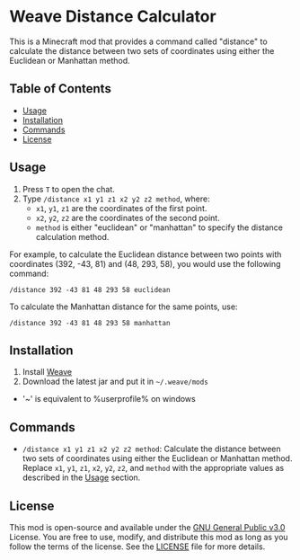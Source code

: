 # Weave Distance Calculator

This is a Minecraft mod that provides a command called "distance" to calculate the distance between two sets of coordinates using either the Euclidean or Manhattan method.

## Table of Contents

- [Usage](#usage)
- [Installation](#installation)
- [Commands](#commands)
- [License](#license)

## Usage

1. Press `T` to open the chat.
2. Type `/distance x1 y1 z1 x2 y2 z2 method`, where:
   - `x1`, `y1`, `z1` are the coordinates of the first point.
   - `x2`, `y2`, `z2` are the coordinates of the second point.
   - `method` is either "euclidean" or "manhattan" to specify the distance calculation method.

For example, to calculate the Euclidean distance between two points with coordinates (392, -43, 81) and (48, 293, 58), you would use the following command:

```
/distance 392 -43 81 48 293 58 euclidean
```

To calculate the Manhattan distance for the same points, use:

```
/distance 392 -43 81 48 293 58 manhattan
```

## Installation

1. Install [Weave](https://github.com/Weave-MC/Weave-Loader)
2. Download the latest jar and put it in `~/.weave/mods`
- '~' is equivalent to %userprofile% on windows

## Commands

- `/distance x1 y1 z1 x2 y2 z2 method`: Calculate the distance between two sets of coordinates using either the Euclidean or Manhattan method. Replace `x1`, `y1`, `z1`, `x2`, `y2`, `z2`, and `method` with the appropriate values as described in the [Usage](#usage) section.

## License

This mod is open-source and available under the [GNU General Public v3.0](LICENSE) License. You are free to use, modify, and distribute this mod as long as you follow the terms of the license. See the [LICENSE](LICENSE) file for more details.
